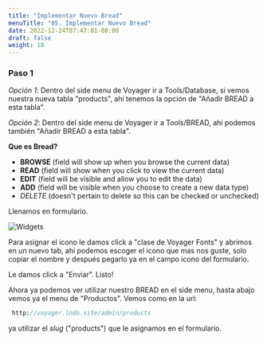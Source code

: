 ```yaml
---
title: "Implementar Nuevo Bread"
menuTitle: "05. Implementar Nuevo Bread"
date: 2022-12-24T07:47:01-08:00
draft: false
weight: 10
---
```


### Paso 1
*Opción 1*:
Dentro del side menu de Voyager ir a Tools/Database, si vemos nuestra nueva tabla "products", ahi tenemos la opción de "Añadir BREAD a esta tabla".

*Opción 2*:
Dentro del side menu de Voyager ir a Tools/BREAD, ahi podemos también "Añadir BREAD a esta tabla".

**Que es Bread?**
- **BROWSE** (field will show up when you browse the current data)
- **READ** (field will show when you click to view the current data)
- **EDIT** (field will be visible and allow you to edit the data)
- **ADD** (field will be visible when you choose to create a new data type)
- *DELETE* (doesn't pertain to delete so this can be checked or unchecked)

Llenamos en formulario.

![Widgets](/Voyager/products_bread1.png)

Para asignar el icono le damos click a "clase de Voyager Fonts" y abrimos en un nuevo tab, ahi podemos escoger el icono que mas nos guste, solo copiar el nombre y después pegarlo ya en el campo icono del formulario.

Le damos click a "Enviar".
Listo!

Ahora ya podemos ver utilizar nuestro BREAD en el side menu, hasta abajo vemos ya el menu de "Productos".
Vemos como en la url:
```php
 http://voyager.lndo.site/admin/products
```
ya utilizar el *slug* ("products") que le asignamos en el formulario.


